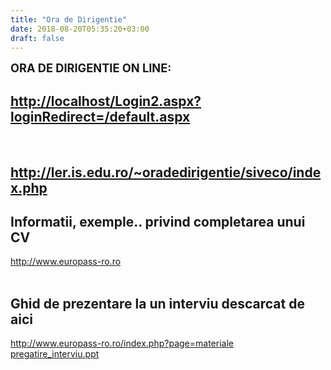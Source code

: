 ```yaml
---
title: "Ora de Dirigentie"
date: 2018-08-20T05:35:20+03:00
draft: false
---
```


<html>
  <body>
    <div class="wiki" id="content_view" style="display: block;">
<span style="font-size: 1.3em;"><strong>ORA DE DIRIGENTIE ON LINE:</strong></span><br />
<h2 id="toc0"><a name="x-http://localhost/Login2.aspx?loginRedirect=/default.aspx"></a><a class="wiki_link_ext" href="http://localhost/Login2.aspx?loginRedirect=/default.aspx" rel="nofollow">http://localhost/Login2.aspx?loginRedirect=/default.aspx</a></h2>
 <br />
<h2 id="toc1"><a name="x-http://ler.is.edu.ro/~oradedirigentie/siveco/index.php"></a><a class="wiki_link_ext" href="http://ler.is.edu.ro/~oradedirigentie/siveco/index.php" rel="nofollow">http://ler.is.edu.ro/~oradedirigentie/siveco/index.php</a></h2>
 <h2 id="toc2"><a name="x-Informatii, exemple.. privind completarea unui CV"></a>Informatii, exemple.. privind completarea unui CV</h2>
 <a class="wiki_link_ext" href="http://www.europass-ro.ro/" rel="nofollow" target="_blank">http://www.europass-ro.ro</a><br />
<br />
<h2 id="toc3"><a name="x-Ghid de prezentare la un interviu descarcat de aici"></a>Ghid de prezentare la un interviu descarcat de aici</h2>
 <a class="wiki_link_ext" href="http://www.europass-ro.ro/index.php?page=materiale" rel="nofollow" target="_blank">http://www.europass-ro.ro/index.php?page=materiale</a><br />
<a href="files/pregatire_interviu.ppt">pregatire_interviu.ppt</a>
    </div>
  </body>
</html>